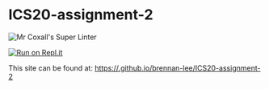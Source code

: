 # ICS20-assignment-2

![Mr Coxall's Super Linter](https://github.com/brennan-lee/ICS20-assignment-2/workflows/Mr%20Coxall's%20Super%20Linter/badge.svg)

[![Run on Repl.it](https://repl.it/badge/github/brennan-lee/ICS20-assignment-2)](https://repl.it/github/brennan-lee/ICS20-assignment-2)

This site can be found at: [https://.github.io/brennan-lee/ICS20-assignment-2](https://brennan-lee.github.io/ICS20-assignment-2)

